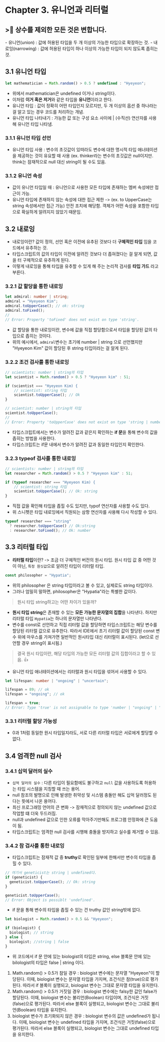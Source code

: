 # Chapter 3. 유니언과 리터럴

<h2>>🥹 상수를 제외한 모든 것은 변합니다.</h2>
- 유니언(union) : 값에 허용된 타입을 두 개 이상의 가능한 타입으로 확장하는 것.
- 내로잉(narrowing) : 값에 허용된 타입이 하나 이상의 가능한 타입이 되지 않도록 좁히는 것.

## 3.1 유니언 타입

```ts
let mathematician = Math.random() > 0.5 ? undefined : "Hyeyeon";
```

- 위에서 mathematician은 undefined 이거나 string이다.
- 이처럼 **이거 혹은 저거**와 같은 타입을 **유니언**이라고 한다.
- 유니언 타입 : 값이 정확히 어떤 타입인지 모르지만, 두 개 이상의 옵션 중 하나라는 걸 알고 있는 경우 코드를 처리하는 개념.
- 유니언 타입 나타내기 : 가능한 값 또는 구성 요소 사이에 | (수직선) 연산자를 사용해 유니언 타입 나타냄.

### 3.1.1 유니언 타입 선언

- 유니언 타입 사용 : 변수의 초깃값이 있떠라도 변수에 대한 명시적 타입 애너테이션을 제공하는 것이 유요할 때 사용 (ex. thinker라는 변수의 초깃값은 null이지만. think는 잠재적으로 null 대신 string이 될 수도 있음.

### 3.1.2 유니언 속성

- 값이 유니언 타입일 때 : 유니언으로 사용한 모든 타입에 존재하는 멤버 속성에만 접근이 가능.
- 유니언 타입에 존재하지 않는 속성에 대한 접근 제한 -> (ex. to UpperCase는 string 속성에서만 접근 가능) 안전 조치에 해당함. 객체가 어떤 속성을 포함한 타입으로 확실하게 알려지지 않았기 때문임.

## 3.2 내로잉

- 내로잉이란? 값이 정의, 선언 혹은 이전에 유추된 것보다 더 **구체적인 타입** 임을 코드에서 유추하는 것.
- 타입스크립트의 값의 타입이 이전에 알려진 것보다 더 좁혀졌다는 걸 알게 되면, 값을 터 구체적으로 유추하게 된다.
- 이렇게 내로잉을 통해 타입을 유추할 수 있게 해 주는 논리적 검사를 **타입 가드** 라고 부른다.

### 3.2.1 값 할당을 통한 내로잉

```ts
let admiral: number | string;
admiral = "Hyeyeon Kim";
admiral.toUpperCase(); // ok: string
admiral.toFixed();
//
// Error: Property 'toFixed' does not exist on type 'string'.
```

- 값 할당을 통한 내로잉이란, 변수에 값을 직접 할당함으로서 타입을 할당된 값의 타입으로 좁히는 것이다.
- 위의 예시에서, `admiral`변수는 초기에 number | string 으로 선언했지만 "Hyeyeon Kim" 값이 할당된 후 string 타입이라는 걸 알게 된다.

### 3.2.2 조건 검사를 통한 내로잉

```ts
// scientists: number | string의 타입
let scientist = Math.random() > 0.5 ? "Hyeyeon kim" : 51;

if (scientist === "Hyeyeon Kim) {
    // scientist: string 타입
    scientist.toUpperCase(); // Ok
}

// scientist: number | string의 타입
scientist.toUpperCase();
//
// Error: Property 'toUpperCase' does not exist on type 'string | number'
```

- 타입스크립트에서는 변수가 알려진 값과 같은지 확인하는 **if 문**을 통해 변수의 값을 좁히는 방법을 사용한다.
- 타입스크립트는 if문 내에서 변수가 알려진 값과 동일한 타입인지 확인한다.

### 3.2.3 typeof 검사를 통한 내로잉

```ts
// scientists: number | string의 타입
let researcher = Math.random() > 0.5 ? "Hyeyeon kim" : 51;

if (typeof researcher === "Hyeyeon Kim) {
    // scientist: string 타입
    scientist.toUpperCase(); // Ok: string
}
```

- 직접 값을 확인해 타입을 좁힐 수도 있지만, typof 연산자를 사용할 수도 있다.
- 위 스니펫은 타입 내로잉에서 직원되는 삼항 연산자를 사용해 다시 작성할 수 있다.

```ts
typeof researcher === "string"
  ? researcher.toUpperCase() // Ok:string
  : researcher.toFixed(); // Ok: number
```

## 3.3 리터럴 타입

- **리터럴 타입**이란? -> 조금 더 구체적인 버전의 원시 타입. 원시 타입 값 중 어떤 것이 아닌, `특정 원싯값`으로 알려진 타입이 리터럴 타입.

```ts
const philosopher = "Hypatia";
```

- 위의 philosopher 은 string 타입이라고 볼 수 있고, 실제로도 string 타입이다.
- 그러나 엄밀히 말하면, philosopher은 "Hypatia"라는 특별한 값이다.

> 원시 타입 string하고는 어떤 차이가 있을까?

- **원시 타입 string**은 존재할 수 있는 **모든 가능한 문자열의 집합**을 나타낸다. 하지만 리터럴 타입 `Hypatia`는 하나의 문자열만 나타낸다.
- 변수를 const로 선언하고 직접 리터럴 값을 할당하면 타입스크립트는 해당 변수를 할당된 리터럴 값으로 유추한다. 따라서 IDE에서 초기 리터럴 값이 할당된 const 변수 위에 마우스를 가져가면 일반적인 원시타입 대신 리터럴이 표시된다. (let으로 선언할 경우 string이 표시됨.)

> 결국 원시 타입이란, 해당 타입의 가능한 모든 리터럴 값의 집합이라고 할 수 있음. 👍

- 유니언 타입 애너테이션에서는 리터럴과 원시 타입을 섞어서 사용할 수 있다.

```ts
let lifespan: number | "ongoing" | "uncertain";

lifespan = 89; // ok
lifespan = "ongoing"; // ok

lifespan = true;
// Error: Type 'true' is not assignable to type 'number | "ongoing" | "uncertain"'
```

### 3.3.1 리터럴 할당 가능성

- 0과 1처럼 동일한 원시 타입일지라도, 서로 다른 리터럴 타입은 서로에게 할당할 수 없다.

## 3.4 엄격한 null 검사

### 3.4.1 십억 달러의 실수

- `십억 달러의 실수` : 다른 타입이 필요함에도 불구하고 `null` 값을 사용하도록 허용하는 타입 시스템을 지칭할 때 쓰는 용어.
- null 참조의 발명으로 인해 발생한 취약성 및 시스템 충돌만 해도 십억 달러정도 된다는 뜻에서 나온 용어다.
- 최신 프로그래밍 언어의 큰 변화 -> 잠재적으로 정의되지 않는 undefined 값으로 작업할 떄 더욱 두드러짐.
- null과 undefined 값으로 인한 오류를 막아주기만해도 프로그램 안정화에 큰 도움이 됨.
- 타입스크립트는 엄격한 null 검사를 시행해 충돌을 방지하고 실수를 제거할 수 있음.

### 3.4.2 참 검사를 통한 내로잉

- 타입스크립트는 잠재적 값 중 **truthy**로 확인된 일부에 한해서만 변수의 타입을 좁힐 수 있다.

```ts
// 여기서 geneticist는 string | undefined다.
if (geneticist) {
  geneticist.toUpperCase(); // Ok: string
}

geneticist.toUpperCase();
// Error: Object is possiblt 'undefined'.
```

- if 문을 통해 변수의 타입을 좁힐 수 있는 건 truthy 값인 string밖에 없다.

```ts
let biologist = Math.random() > 0.5 && "Hyeyeon";

if (biologist) {
  biologist; // string
} else {
  biologist; //string | false
}
```

- 위 코드에서 if 문 안에 있는 biologist의 타입은 string, else 블록문 안에 있는 bilologist의 타입은 false | string 이다.

1.  Math.random() > 0.5가 참일 경우 : biologist 변수에는 문자열 "Hyeyeon"이 할당된다. 이때, biologist 변수는 문자열 타입을 가지며, 조건식은 참(true)으로 평가된다. 따라서 if 블록이 실행되고, biologist 변수는 그대로 문자열 타입을 유지한다.
2.  Math.random() > 0.5가 거짓일 경우 : biologist 변수에는 falsy한 값인 false가 할당된다. 이때, biologist 변수는 불리언(Boolean) 타입이며, 조건식은 거짓(false)으로 평가된다. 따라서 else 블록이 실행되고, biologist 변수는 그대로 불리언(Boolean) 타입을 유지한다.
3.  biologist 변수가 초기화되지 않은 경우 : biologist 변수의 값은 undefined가 됩니다. 이때, biologist 변수는 undefined 타입을 가지며, 조건식은 거짓(false)으로 평가된다. 따라서 else 블록이 실행되고, biologist 변수는 그대로 undefined 타입을 유지한다.
